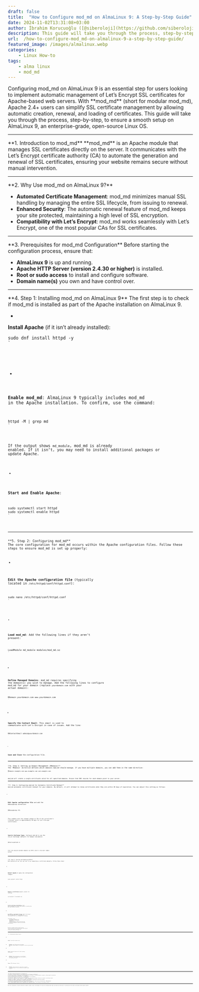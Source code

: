 ```yaml
---
draft: false
title:  "How to Configure mod_md on AlmaLinux 9: A Step-by-Step Guide"
date: 2024-11-02T13:31:08+03:00
author: İbrahim Korucuoğlu ([@siberoloji](https://github.com/siberoloji))
description: This guide will take you through the process, step-by-step, to ensure a smooth setup on AlmaLinux 9, an enterprise-grade, open-source Linux OS.
url:  /how-to-configure-mod_md-on-almalinux-9-a-step-by-step-guide/
featured_image: /images/almalinux.webp
categories:
    - Linux How-to
tags:
    - alma linux
    - mod_md
---
```


<!-- wp:jetpack/markdown {"source":"Configuring mod_md on AlmaLinux 9 is an essential step for users looking to implement automatic management of Let's Encrypt SSL certificates for Apache-based web servers. With **mod_md** (short for *modular mod_md*), Apache 2.4+ users can simplify SSL certificate management by allowing automatic creation, renewal, and loading of certificates. This guide will take you through the process, step-by-step, to ensure a smooth setup on AlmaLinux 9, an enterprise-grade, open-source Linux OS. 
 
### **1. Introduction to mod_md** 
**mod_md** is an Apache module that manages SSL certificates directly on the server. It communicates with the Let's Encrypt certificate authority (CA) to automate the generation and renewal of SSL certificates, ensuring your website remains secure without manual intervention. 
 
### **2. Why Use mod_md on AlmaLinux 9?** 
- **Automated Certificate Management**: mod_md minimizes manual SSL handling by managing the entire SSL lifecycle, from issuing to renewal. - **Enhanced Security**: The automatic renewal feature of mod_md keeps your site protected, maintaining a high level of SSL encryption. - **Compatibility with Let's Encrypt**: mod_md works seamlessly with Let's Encrypt, one of the most popular CAs for SSL certificates. 
 
### **3. Prerequisites for mod_md Configuration** 
Before starting the configuration process, ensure that: 
1. **AlmaLinux 9** is up and running. 2. **Apache HTTP Server (version 2.4.30 or higher)** is installed. 3. **Root or sudo access** to install and configure software. 4. **Domain name(s)** you own and have control over. 
 
### **4. Step 1: Installing mod_md on AlmaLinux 9** 
The first step is to check if mod_md is installed as part of the Apache installation on AlmaLinux 9. 
1. **Install Apache** (if it isn't already installed): 
   ```bash    sudo dnf install httpd -y    ``` 
2. **Enable mod_md**: 
   AlmaLinux 9 typically includes mod_md in the Apache installation. To confirm, use the command: 
   ```bash    httpd -M | grep md    ``` 
   If the output shows `md_module`, mod_md is already enabled. If it isn’t, you may need to install additional packages or update Apache. 
3. **Start and Enable Apache**: 
   ```bash    sudo systemctl start httpd    sudo systemctl enable httpd    ``` 
 
### **5. Step 2: Configuring mod_md** 
The core configuration for mod_md occurs within the Apache configuration files. Follow these steps to ensure mod_md is set up properly: 
1. **Edit the Apache configuration file** (typically located in `/etc/httpd/conf/httpd.conf`): 
   ```bash    sudo nano /etc/httpd/conf/httpd.conf    ``` 
2. **Load mod_md**: Add the following lines if they aren’t present: 
   ```apache    LoadModule md_module modules/mod_md.so    ``` 
3. **Define Managed Domains**: mod_md requires specifying the domain(s) you wish to manage. Add the following lines to configure mod_md for your domain (replace `yourdomain.com` with your actual domain): 
   ```apache    MDomain yourdomain.com www.yourdomain.com    ``` 
4. **Specify the Contact Email**: This email is used to communicate with Let's Encrypt in case of issues. Add the line: 
   ```apache    MDContactEmail admin@yourdomain.com    ``` 
5. **Save and Close** the configuration file. 
 
### **6. Step 3: Setting up Domain Management (MDomain)** 
The `MDomain` directive defines which domains mod_md should manage. If you have multiple domains, you can add them in the same directive: 

```apache MDomain example.com www.example.com sub.example.com 
``` 
mod_md will create a single certificate valid for all specified domains. Ensure that DNS records for each domain point to your server. 
 
### **7. Step 4: Configuring mod_md for Automatic Certificate Renewal** 
mod_md automates certificate renewal for your domains. By default, it will attempt to renew certificates when they are within 30 days of expiration. You can adjust this setting as follows: 
1. **Edit Apache configuration file** and add the `MDRenewWindow` directive: 
   ```apache    MDRenewWindow 33%    ``` 
   This example sets the renewal window to 33% of the certificate’s lifetime, which is approximately 30 days for Let’s Encrypt certificates. 
2. **Specify Challenge Types**: Configure mod_md to use the `http-01` challenge (default) for domain validation: 
   ```apache    MDChallengeHttp01 on    ``` 
   This lets mod_md validate domains via HTTP, which is the most common method. 
 
### **8. Step 5: Testing and Enabling HTTPS** 
With mod_md set up, you can test it by requesting a certificate manually. Follow these steps: 
1. **Restart Apache** to apply the configuration changes: 
   ```bash    sudo systemctl restart httpd    ``` 
2. **Request a Certificate** manually (useful for testing): 
   ```bash    sudo apachectl -M yourdomain.com    ``` 
3. **Verify Certificate Installation**: 
   Visit `https://yourdomain.com` in your web browser to confirm the SSL certificate is active. 
4. **Set HTTPS as the Default Protocol**: 
   Edit the Virtual Host configuration for your domain in `/etc/httpd/conf.d/ssl.conf`, adding the following: 
   ```apache            ServerName yourdomain.com        DocumentRoot /var/www/html        SSLEngine on        SSLCertificateFile /path/to/fullchain.pem        SSLCertificateKeyFile /path/to/privkey.pem        ``` 
   Be sure to replace `/path/to/fullchain.pem` and `/path/to/privkey.pem` with the actual paths where mod_md stores certificates (typically under `/var/www/.well-known/acme-challenge`). 
 
### **9. Troubleshooting Common Issues** 
- **Issue**: *Certificate renewal fails.*   - **Solution**: Verify DNS settings and domain ownership. Ensure Apache is configured to listen on ports 80 and 443.    - **Issue**: *Permission denied errors when renewing certificates.*   - **Solution**: Check permissions on the challenge directories. Ensure Apache has write access to `.well-known/acme-challenge`. 
- **Issue**: *HTTP challenges failing.*   - **Solution**: Confirm port 80 is open and no firewall is blocking access. This can usually be checked using `firewalld`. 
 
### **10. FAQ on mod_md Configuration for AlmaLinux 9** 
**Q1: What is the main benefit of using mod_md with Let's Encrypt on AlmaLinux?**   A: The primary benefit is automation; mod_md manages SSL certificates, including automatic renewals, without manual intervention. 
**Q2: Do I need a dedicated IP address to use mod_md?**   A: No, mod_md works with virtual hosts, so a dedicated IP is not required. 
**Q3: How can I monitor the status of my certificates?**   A: You can use `apachectl -M` or check the `/var/www/.well-known/acme-challenge` directory to monitor certificate status. 
**Q4: What if I want to disable mod_md for a specific domain?**   A: Remove the `MDomain` directive for that domain from the Apache configuration and restart Apache. 
**Q5: How often will mod_md attempt to renew my certificates?**   A: By default, mod_md renews certificates within 30 days of expiration, which can be configured with `MDRenewWindow`. 
**Q6: Is mod_md compatible with other CAs besides Let's Encrypt?**   A: Yes, mod_md supports ACME protocols compatible with other CAs. However, Let's Encrypt is the default choice. 
 
With this configuration, mod_md on AlmaLinux 9 enables a smooth, secure, and automatic SSL setup. By following these steps, you ensure your web server is protected with the latest certificates without manual renewals."} -->
<div class="wp-block-jetpack-markdown">Configuring mod_md on AlmaLinux 9 is an essential step for users looking to implement automatic management of Let’s Encrypt SSL certificates for Apache-based web servers. With **mod_md** (short for modular mod_md), Apache 2.4+ users can simplify SSL certificate management by allowing automatic creation, renewal, and loading of certificates. This guide will take you through the process, step-by-step, to ensure a smooth setup on AlmaLinux 9, an enterprise-grade, open-source Linux OS.
<hr>
**1. Introduction to mod_md**
**mod_md** is an Apache module that manages SSL certificates directly on the server. It communicates with the Let’s Encrypt certificate authority (CA) to automate the generation and renewal of SSL certificates, ensuring your website remains secure without manual intervention.
<hr>
**2. Why Use mod_md on AlmaLinux 9?**

* **Automated Certificate Management**: mod_md minimizes manual SSL handling by managing the entire SSL lifecycle, from issuing to renewal.
* **Enhanced Security**: The automatic renewal feature of mod_md keeps your site protected, maintaining a high level of SSL encryption.
* **Compatibility with Let’s Encrypt**: mod_md works seamlessly with Let’s Encrypt, one of the most popular CAs for SSL certificates.

<hr>
**3. Prerequisites for mod_md Configuration**
Before starting the configuration process, ensure that:

* **AlmaLinux 9** is up and running.
* **Apache HTTP Server (version 2.4.30 or higher)** is installed.
* **Root or sudo access** to install and configure software.
* **Domain name(s)** you own and have control over.

<hr>
**4. Step 1: Installing mod_md on AlmaLinux 9**
The first step is to check if mod_md is installed as part of the Apache installation on AlmaLinux 9.

* 
**Install Apache** (if it isn’t already installed):
<pre><code class="language-bash">sudo dnf install httpd -y
`</pre>

* 
**Enable mod_md**:
AlmaLinux 9 typically includes mod_md in the Apache installation. To confirm, use the command:
<pre><code class="language-bash">httpd -M | grep md
`</pre>
If the output shows `md_module`, mod_md is already enabled. If it isn’t, you may need to install additional packages or update Apache.

* 
**Start and Enable Apache**:
<pre><code class="language-bash">sudo systemctl start httpd
sudo systemctl enable httpd
`</pre>


<hr>
**5. Step 2: Configuring mod_md**
The core configuration for mod_md occurs within the Apache configuration files. Follow these steps to ensure mod_md is set up properly:

* 
**Edit the Apache configuration file** (typically located in `/etc/httpd/conf/httpd.conf`):
<pre><code class="language-bash">sudo nano /etc/httpd/conf/httpd.conf
`</pre>

* 
**Load mod_md**: Add the following lines if they aren’t present:
<pre><code class="language-apache">LoadModule md_module modules/mod_md.so
`</pre>

* 
**Define Managed Domains**: mod_md requires specifying the domain(s) you wish to manage. Add the following lines to configure mod_md for your domain (replace `yourdomain.com` with your actual domain):
<pre><code class="language-apache">MDomain yourdomain.com www.yourdomain.com
`</pre>

* 
**Specify the Contact Email**: This email is used to communicate with Let’s Encrypt in case of issues. Add the line:
<pre><code class="language-apache">MDContactEmail admin@yourdomain.com
`</pre>

* 
**Save and Close** the configuration file.


<hr>
**6. Step 3: Setting up Domain Management (MDomain)**
The `MDomain` directive defines which domains mod_md should manage. If you have multiple domains, you can add them in the same directive:
<pre><code class="language-apache">MDomain example.com www.example.com sub.example.com
`</pre>
mod_md will create a single certificate valid for all specified domains. Ensure that DNS records for each domain point to your server.
<hr>
**7. Step 4: Configuring mod_md for Automatic Certificate Renewal**
mod_md automates certificate renewal for your domains. By default, it will attempt to renew certificates when they are within 30 days of expiration. You can adjust this setting as follows:

* 
**Edit Apache configuration file** and add the `MDRenewWindow` directive:
<pre><code class="language-apache">MDRenewWindow 33%
`</pre>
This example sets the renewal window to 33% of the certificate’s lifetime, which is approximately 30 days for Let’s Encrypt certificates.

* 
**Specify Challenge Types**: Configure mod_md to use the `http-01` challenge (default) for domain validation:
<pre><code class="language-apache">MDChallengeHttp01 on
`</pre>
This lets mod_md validate domains via HTTP, which is the most common method.


<hr>
**8. Step 5: Testing and Enabling HTTPS**
With mod_md set up, you can test it by requesting a certificate manually. Follow these steps:

* 
**Restart Apache** to apply the configuration changes:
<pre><code class="language-bash">sudo systemctl restart httpd
`</pre>

* 
**Request a Certificate** manually (useful for testing):
<pre><code class="language-bash">sudo apachectl -M yourdomain.com
`</pre>

* 
**Verify Certificate Installation**:
Visit `https://yourdomain.com` in your web browser to confirm the SSL certificate is active.

* 
**Set HTTPS as the Default Protocol**:
Edit the Virtual Host configuration for your domain in `/etc/httpd/conf.d/ssl.conf`, adding the following:
<pre><code class="language-apache">&lt;VirtualHost *:443&gt;
    ServerName yourdomain.com
    DocumentRoot /var/www/html
    SSLEngine on
    SSLCertificateFile /path/to/fullchain.pem
    SSLCertificateKeyFile /path/to/privkey.pem
&lt;/VirtualHost&gt;
`</pre>
Be sure to replace `/path/to/fullchain.pem` and `/path/to/privkey.pem` with the actual paths where mod_md stores certificates (typically under `/var/www/.well-known/acme-challenge`).


<hr>
**9. Troubleshooting Common Issues**

* 
**Issue**: Certificate renewal fails.

* **Solution**: Verify DNS settings and domain ownership. Ensure Apache is configured to listen on ports 80 and 443.


* 
**Issue**: Permission denied errors when renewing certificates.

* **Solution**: Check permissions on the challenge directories. Ensure Apache has write access to `.well-known/acme-challenge`.


* 
**Issue**: HTTP challenges failing.

* **Solution**: Confirm port 80 is open and no firewall is blocking access. This can usually be checked using `firewalld`.



<hr>
**10. FAQ on mod_md Configuration for AlmaLinux 9**
**Q1: What is the main benefit of using mod_md with Let’s Encrypt on AlmaLinux?** 
A: The primary benefit is automation; mod_md manages SSL certificates, including automatic renewals, without manual intervention.
**Q2: Do I need a dedicated IP address to use mod_md?** 
A: No, mod_md works with virtual hosts, so a dedicated IP is not required.
**Q3: How can I monitor the status of my certificates?** 
A: You can use `apachectl -M` or check the `/var/www/.well-known/acme-challenge` directory to monitor certificate status.
**Q4: What if I want to disable mod_md for a specific domain?** 
A: Remove the `MDomain` directive for that domain from the Apache configuration and restart Apache.
**Q5: How often will mod_md attempt to renew my certificates?** 
A: By default, mod_md renews certificates within 30 days of expiration, which can be configured with `MDRenewWindow`.
**Q6: Is mod_md compatible with other CAs besides Let’s Encrypt?** 
A: Yes, mod_md supports ACME protocols compatible with other CAs. However, Let’s Encrypt is the default choice.
<hr>
With this configuration, mod_md on AlmaLinux 9 enables a smooth, secure, and automatic SSL setup. By following these steps, you ensure your web server is protected with the latest certificates without manual renewals.
</div>
<!-- /wp:jetpack/markdown -->